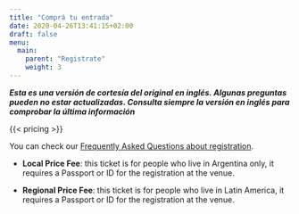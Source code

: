```yaml
---
title: "Comprá tu entrada"
date: 2020-04-26T13:41:15+02:00
draft: false
menu:
  main:
    parent: "Registrate"
    weight: 3
---
```


***Esta es una versión de cortesía del original en inglés. Algunas preguntas pueden no estar actualizadas. Consulta siempre la versión en inglés para comprobar la última información***

{{< pricing >}}

You can check our [Frequently Asked Questions about registration](https://registration.2021.foss4g.org/OSGeo/FOSS4G/faq/).

- **Local Price Fee**: this ticket is for people who live in Argentina only, it requires a Passport or ID for the registration at the venue.

- **Regional Price Fee**: this ticket is for people who live in Latin America, it requires a Passport or ID for the registration at the venue.
